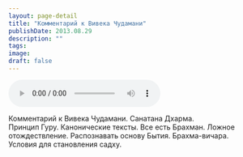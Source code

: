 ```yaml
---
layout: page-detail
title: "Комментарий к Вивека Чудамани"
publishDate: 2013.08.29
description: ""
tags:
image:
draft: false
---
```


<audio title="2013.08.29 - Комментарий к Вивека Чудамани.mp3" src="/upload/iblock/1f1/1f1bd78363644cad1715c07de2d436a4.mp3" controls=""></audio>

 Комментарий к Вивека Чудамани. Санатана Дхарма.  
Принцип Гуру. Канонические тексты. Все есть Брахман. Ложное   
отождествление. Распознавать основу Бытия. Брахма-вичара.  
Условия для становления садху. 

  
